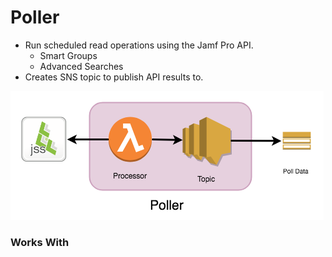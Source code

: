 # Poller

- Run scheduled read operations using the Jamf Pro API.
    + Smart Groups
    + Advanced Searches
- Creates SNS topic to publish API results to.

![Component Diagrams](Poller.png)

### Works With
